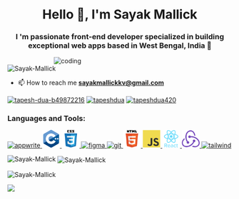 <!-- ![gitartwork](gitartwork.svg) -->

<h1 align="center">Hello 👋, I'm Sayak Mallick</h1>
<h3 align="center">I 'm passionate front-end developer specialized in building exceptional web apps based in West Bengal, India 📍</h3>
<img align="right" width="400" alt="coding"  src="https://physicsgurukul.files.wordpress.com/2019/02/character-1.gif"/>
<p align="left"> <img src="https://komarev.com/ghpvc/?username=Sayak-Mallick&label=Profile%20views&color=0e75b6&style=flat" alt="Sayak-Mallick" /> </p>


<!-- - 👨‍💻 All of my projects are available at [Portfolio](https://tapeshdua.vercel.app/) -->

- 📫 How to reach me **sayakmallickkv@gmail.com**

<!-- - 📄 Know about my experiences [Resume](https://drive.google.com/file/d/11nsro2l3Z09Cdg36RCH_BxD11RTFGoH7/view) -->

<!-- <h3 align="left">Connect with me:</h3> -->
<p align="left">
<a href="https://linkedin.com/in/tapesh-dua-b49872216" target="blank"><img align="center" src="https://raw.githubusercontent.com/rahuldkjain/github-profile-readme-generator/master/src/images/icons/Social/linked-in-alt.svg" alt="tapesh-dua-b49872216" height="30" width="40" /></a>
<a href="https://www.leetcode.com/tapeshdua" target="blank"><img align="center" src="https://raw.githubusercontent.com/rahuldkjain/github-profile-readme-generator/master/src/images/icons/Social/leet-code.svg" alt="tapeshdua" height="30" width="40" /></a>
<a href="https://auth.geeksforgeeks.org/user/tapeshdua420" target="blank"><img align="center" src="https://raw.githubusercontent.com/rahuldkjain/github-profile-readme-generator/master/src/images/icons/Social/geeks-for-geeks.svg" alt="tapeshdua420" height="30" width="40" /></a>
</p>

<h3 align="left">Languages and Tools:</h3>
<p align="left"> <a href="https://appwrite.io" target="_blank" rel="noreferrer"> <img src="https://www.vectorlogo.zone/logos/appwriteio/appwriteio-icon.svg" alt="appwrite" width="40" height="40"/> </a> <a href="https://www.w3schools.com/cpp/" target="_blank" rel="noreferrer"> <img src="https://raw.githubusercontent.com/devicons/devicon/master/icons/cplusplus/cplusplus-original.svg" alt="cplusplus" width="40" height="40"/> </a> <a href="https://www.w3schools.com/css/" target="_blank" rel="noreferrer"> <img src="https://raw.githubusercontent.com/devicons/devicon/master/icons/css3/css3-original-wordmark.svg" alt="css3" width="40" height="40"/> </a> <a href="https://www.figma.com/" target="_blank" rel="noreferrer"> <img src="https://www.vectorlogo.zone/logos/figma/figma-icon.svg" alt="figma" width="40" height="40"/> </a> <a href="https://git-scm.com/" target="_blank" rel="noreferrer"> <img src="https://www.vectorlogo.zone/logos/git-scm/git-scm-icon.svg" alt="git" width="40" height="40"/> </a> <a href="https://www.w3.org/html/" target="_blank" rel="noreferrer"> <img src="https://raw.githubusercontent.com/devicons/devicon/master/icons/html5/html5-original-wordmark.svg" alt="html5" width="40" height="40"/> </a> <a href="https://developer.mozilla.org/en-US/docs/Web/JavaScript" target="_blank" rel="noreferrer"> <img src="https://raw.githubusercontent.com/devicons/devicon/master/icons/javascript/javascript-original.svg" alt="javascript" width="40" height="40"/> </a> <a href="https://reactjs.org/" target="_blank" rel="noreferrer"> <img src="https://raw.githubusercontent.com/devicons/devicon/master/icons/react/react-original-wordmark.svg" alt="react" width="40" height="40"/> </a> <a href="https://redux.js.org" target="_blank" rel="noreferrer"> <img src="https://raw.githubusercontent.com/devicons/devicon/master/icons/redux/redux-original.svg" alt="redux" width="40" height="40"/> </a> <a href="https://tailwindcss.com/" target="_blank" rel="noreferrer"> <img src="https://www.vectorlogo.zone/logos/tailwindcss/tailwindcss-icon.svg" alt="tailwind" width="40" height="40"/> </a> </p>

<p><img align="left" src="https://github-readme-stats.vercel.app/api/top-langs?username=Sayak-Mallick&show_icons=true&locale=en&layout=compact" alt="Sayak-Mallick" /></p>

<p>&nbsp;<img align="center" src="https://github-readme-stats.vercel.app/api?username=Sayak-Mallick&show_icons=true&locale=en" alt="Sayak-Mallick" /></p>

<p><img align="center" src="https://github-readme-streak-stats.herokuapp.com/?user=Sayak-Mallick&" alt="Sayak-Mallick" /></p>


![](https://leetcard.jacoblin.cool/Sayak-Mallick?cache=0)
